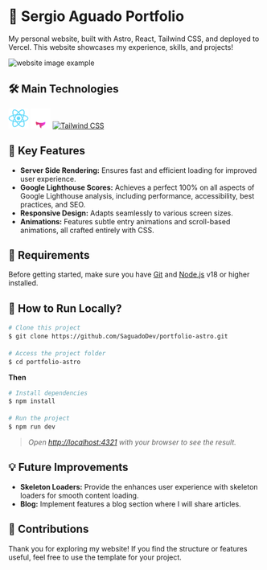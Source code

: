 # 🚀 Sergio Aguado Portfolio

My personal website, built with Astro, React, Tailwind CSS, and deployed to Vercel. This website showcases my experience, skills, and projects!

![website image example](/public/sergio-aguado-portfolio.webp)

## 🛠️ Main Technologies

<a href="https://reactjs.org/" target="_blank" rel="noreferrer"><img src="https://raw.githubusercontent.com/devicons/devicon/master/icons/react/react-original.svg" alt="React" width="40" height="40"/></a>
<a href="https://astro.build/" target="_blank" rel="noreferrer"><img src="https://raw.githubusercontent.com/bestofjs/bestofjs/012e0b1acb66024b07c16516d2bb8908127626ed/apps/bestofjs-nextjs/public/logos/astro.dark.svg" alt="Astro" width="40" height="40"/></a>
<a href="https://tailwindcss.com/" target="_blank" rel="noreferrer"><img src="https://www.vectorlogo.zone/logos/tailwindcss/tailwindcss-icon.svg" alt="Tailwind CSS" width="40" height="40"/></a>

###

## 🚀 Key Features

- **Server Side Rendering:** Ensures fast and efficient loading for improved user experience.
- **Google Lighthouse Scores:** Achieves a perfect 100% on all aspects of Google Lighthouse analysis, including performance, accessibility, best practices, and SEO.
- **Responsive Design:** Adapts seamlessly to various screen sizes.
- **Animations:** Features subtle entry animations and scroll-based animations, all crafted entirely with CSS.

## :checkered_flag: Requirements

Before getting started, make sure you have [Git](https://git-scm.com) and [Node.js](https://nodejs.org) v18 or higher installed.

## 🚀 How to Run Locally?

```bash
# Clone this project
$ git clone https://github.com/SaguadoDev/portfolio-astro.git

# Access the project folder
$ cd portfolio-astro
```

**Then**

```bash
# Install dependencies
$ npm install

# Run the project
$ npm run dev
```

> _Open [http://localhost:4321](http://localhost:4321) with your browser to see the result._

## 💡 Future Improvements

- **Skeleton Loaders:** Provide the enhances user experience with skeleton loaders for smooth content loading.
- **Blog:** Implement features a blog section where I will share articles.

## 🤝 Contributions

Thank you for exploring my website! If you find the structure or features useful, feel free to use the template for your project.
